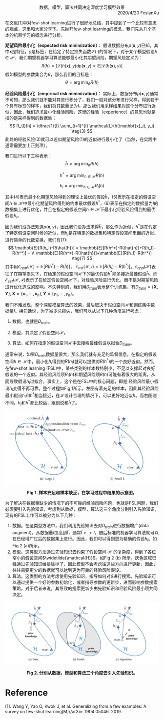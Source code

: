<div align='center'>
    数据，模型，算法共同决定深度学习模型效果
</div>

<div align='right'>
    2020/4/20 FesianXu
</div>



在文献[1]中对few-shot learning进行了很好地总结，其中提到了一个比较有意思的观点，这里和大家分享下。先抛开few-shot learning的概念，我们先从几个基本的机器学习的概念进行分析。



**期望风险最小化（expected risk minimization）：** 假设数据分布$p(\mathbf{x},y)$已知，其中$\mathbf{x}$是特征，$y$是标签，在给定了特定损失函数$\mathcal{L}(\cdot)$的情况下，对于某个模型假设$h \in \mathcal{H}$，我们期望机器学习算法能够最小化其期望风险，期望风险定义为：
$$
R(h) = \int \mathcal{L}(h(\mathbf{x}), y) dp(\mathbf{x}, y) = \mathbb{E}[\mathcal{L}(h(\mathbf{x}), y)]
\tag{1}
$$
假如模型的参数集合为$\theta$，那么我们的目标是：
$$
\theta = \arg \min _{\theta} R(h)
\tag{2}
$$


**经验风险最小化（empirical risk minimization）：** 实际上，数据分布$p(\mathbf{x},y)$通常不可知，那么我们就不能对其进行积分了，我们一般对该分布进行采样，得到若干个具有标签的样本，我们将其数量记为$I$，那么我们用采样结果对这个分布进行近似，因此，我们追求最小化经验风险，这里的经验（experience）的意思也就是指的是采样得到的数据集：
$$
R_{I}(h) = \dfrac{1}{I} \sum_{i=1}^{I} \mathcal{L}(h(\mathbf{x}_i), y_i)
\tag{3}
$$
此处的经验风险(3)就可以近似期望风险(1)的近似进行最小化了（当然，在实践中通常需要加上正则项）。

我们进行以下三种表示：
$$
\hat{h} = \arg \min_{h} R(h)
\tag{4}
$$

$$
h^{*} = \arg \min_{h \in \mathcal{H}} R(h)
\tag{5}
$$

$$
h_{I} = \arg \min_{h \in \mathcal{H}} R_{I}(h)
\tag{6}
$$

其中(4)表示最小化期望风险得到的理论上最优的假设$\hat{h}$，(5)表示在指定的假设空间$h \in \mathcal{H}$中最小化期望风险得到的约束最优假设$h^{*}$，(6)表示在指定的数据量为$I$的数据集上进行优化，并且在指定的假设空间$h \in \mathcal{H}$下最小化经验风险得到的最优假设$h_I$。

因为我们没办法知道$p(\mathbf{x},y)$，因此我们没办法求得$\hat{h}$，那么作为近似，$h^*$是在假定了特定假设空间时候的近似，而$h_I$是在特定的数据集和特定假设空间里面的近似。进行简单的代数变换，我们有(7):
$$
\mathbb{E}[R(h_I)-R(\hat{h})] = \mathbb{E}[R(h^*)-R(\hat{h})+R(h_I)-R(h^*)] =  \\ \mathbb{E}[R(h^*)-R(\hat{h})]+\mathbb{E}[R(h_I)-R(h^*)]
\tag{7}
$$
其中用$\mathcal{E}_{app}(\mathcal{H}) = \mathbb{E}[R(h^*)-R(\hat{h})]$， $\mathcal{E}_{est}(\mathcal{H}, I) = \mathbb{E}[R(h_I)-R(h^*)]$。$\mathcal{E}_{app}(\mathcal{H})$表征了在期望损失下，在给定的假设空间$\mathcal{H}$下的最优假设$h^*$能多接近最佳假设$\hat{h}$。而$\mathcal{E}_{est}(\mathcal{H, I})$表示了在给定假设空间$\mathcal{H}$下，对经验风险进行优化，而不是对期望风险进行优化造成的影响。不失特别的，我们用$D_{train}$表示整个训练集，有$D_{train} = \{\mathbf{X}, \mathbf{Y}\}, \mathbf{X} = \{\mathbf{x}_1,\cdots,\mathbf{x}_n\}, \mathbf{Y} = \{y_1,\cdots,y_n\}$。

我们不难发现，整个深度模型算法的效果，最后取决于假设空间$\mathcal{H}$和训练集中数据量$I$。换句话说，为了减少总损失，我们可以从以下几种角度进行考虑：

1. 数据，也就是$D_{train}$。

2. 模型，其决定了假设空间$\mathcal{H}$。

3. 算法，如何在指定的假设空间$\mathcal{H}$中去搜索最佳假设以拟合$D_{train}$。

   

通常来说，如果$D_{train}$数据量很大，那么我们就有充足的监督信息，在指定的假设空间$h \in \mathcal{H}$中，最小化$h_I$得到的$R(h_I)$就可以提供对$R(h^*)$的一个良好近似。然而，在few-shot learning (FSL)中，某些类别的样本数特别少，不足以支撑起对良好假设的一个近似。其经验风险项$R_{I}(h)$和期望风险项$R(h)$可能有着很大的距离，从而导致假设$h_I$过拟合。事实上，这个是在FSL中的核心问题，即是 经验风险最小假设$h_I$变得不再可靠。整个过程如Fig 1所示，左图有着充足的样本，因此其经验风险最小假设$h_I$和$h^*$相当接近，在$\mathcal{H}$设计合理的情况下，可以更好地近似$\hat{h}$。而右图则不同，$h_I$和$h^*$都比较远，跟别说和$\hat{h}$了。

![fsl_sufficient_samples][fsl_sufficient_samples]

<div align='center'>
    <b>
        Fig 1. 样本充足和样本缺乏，在学习过程中结果的示意图。
    </b>
</div>

为了解决在数据量缺少的情况下的不可靠的经验风险问题，也就是FSL问题，我们必须要引入先验知识，考虑到从数据，模型，算法这三个角度分别引入先验知识，现有的FSL工作可以被分为以下几种：

1. 数据。在这类型方法中，我们利用先验知识去对$D_{train}$进行数据增广(data augment)，从数据量$I$提高到$\widetilde{I}$，通常$\widetilde{I} >> I$。随后标准的机器学习算法就可以在已经增广过后的数据集上进行。因此，我们可以得到更为精确的假设$h_{\widetilde{I}}$。如Fig 2 (a)所示。
2. 模型。这类型方法通过先验知识去约束了假设空间 $\mathcal{H}$ 的复杂度，得到了各位窄小的假设空间$\widetilde{\mathcal{H}}$。如Fig 2 (b) 所示。灰色区域已经通过先验知识给排除掉了，因此模型不会考虑往这些方向进行更新，因此，往往需要更少的数据就可以达到更为可靠的经验风险假设。
3. 算法。这类型的方法考虑使用先验知识，指导如何对$\theta$进行搜索。先验知识可以通过提供一个好的参数初始化，或者指导参数的更新步，进而影响参数搜索策略。对于后者来说，其导致的搜索更新步由先验知识和经验风险最小项共同决定。

![data_model_algo][data_model_algo]

<div align='center'>
    <b>
        Fig 2. 分别从数据，模型和算法三个角度去引入先验知识。
    </b>
</div>

# Reference

[1]. Wang Y, Yao Q, Kwok J, et al. Generalizing from a few examples: A survey on few-shot learning[M]//arXiv: 1904.05046. 2019.







[fsl_sufficient_samples]: ./imgs/fsl_sufficient_samples.jpg
[data_model_algo]: ./imgs/data_model_algo.jpg



